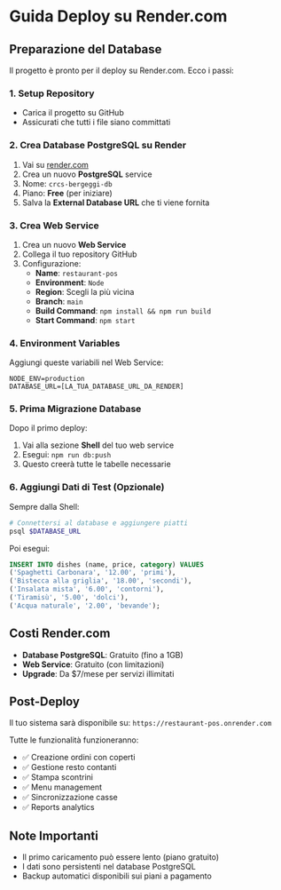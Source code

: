 # Guida Deploy su Render.com

## Preparazione del Database

Il progetto è pronto per il deploy su Render.com. Ecco i passi:

### 1. Setup Repository
- Carica il progetto su GitHub
- Assicurati che tutti i file siano committati

### 2. Crea Database PostgreSQL su Render
1. Vai su [render.com](https://render.com)
2. Crea un nuovo **PostgreSQL** service
3. Nome: `crcs-bergeggi-db`
4. Piano: **Free** (per iniziare)
5. Salva la **External Database URL** che ti viene fornita

### 3. Crea Web Service
1. Crea un nuovo **Web Service**
2. Collega il tuo repository GitHub
3. Configurazione:
   - **Name**: `restaurant-pos`
   - **Environment**: `Node`
   - **Region**: Scegli la più vicina
   - **Branch**: `main`
   - **Build Command**: `npm install && npm run build`
   - **Start Command**: `npm start`

### 4. Environment Variables
Aggiungi queste variabili nel Web Service:
```
NODE_ENV=production
DATABASE_URL=[LA_TUA_DATABASE_URL_DA_RENDER]
```

### 5. Prima Migrazione Database
Dopo il primo deploy:
1. Vai alla sezione **Shell** del tuo web service
2. Esegui: `npm run db:push`
3. Questo creerà tutte le tabelle necessarie

### 6. Aggiungi Dati di Test (Opzionale)
Sempre dalla Shell:
```bash
# Connettersi al database e aggiungere piatti
psql $DATABASE_URL
```

Poi esegui:
```sql
INSERT INTO dishes (name, price, category) VALUES 
('Spaghetti Carbonara', '12.00', 'primi'),
('Bistecca alla griglia', '18.00', 'secondi'),
('Insalata mista', '6.00', 'contorni'),
('Tiramisù', '5.00', 'dolci'),
('Acqua naturale', '2.00', 'bevande');
```

## Costi Render.com
- **Database PostgreSQL**: Gratuito (fino a 1GB)
- **Web Service**: Gratuito (con limitazioni)
- **Upgrade**: Da $7/mese per servizi illimitati

## Post-Deploy
Il tuo sistema sarà disponibile su:
`https://restaurant-pos.onrender.com`

Tutte le funzionalità funzioneranno:
- ✅ Creazione ordini con coperti
- ✅ Gestione resto contanti
- ✅ Stampa scontrini
- ✅ Menu management
- ✅ Sincronizzazione casse
- ✅ Reports analytics

## Note Importanti
- Il primo caricamento può essere lento (piano gratuito)
- I dati sono persistenti nel database PostgreSQL
- Backup automatici disponibili sui piani a pagamento